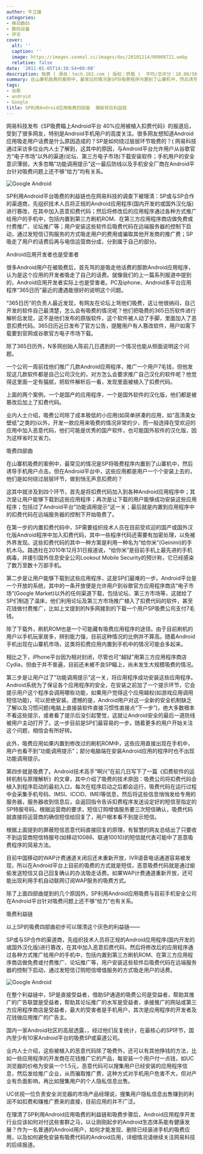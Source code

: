 ```yaml
---
author: 牛立雄
categories:
- 移动数码
- 数码设备
- 评论
cover:
  alt: ''
  caption: ''
  image: https://images.soomal.cc/images/doc/20101214/00008721.webp
  relative: false
date: '2011-01-05T14:38:54+08:00'
description: 吸费 | 源自：tech.163.com | 版权：转载 |  平均/总评分：10.00/50
summary: 在山寨机吸费的案例中，最常见的情况是SP将吸费程序内置到了山寨机中，然后诱导手机用户点击。但在Android平台中，这些应用都是用户一个个安装上去的，他们是如何绕过层层环节，做到悄无声息扣费的？这其中就涉及到四个环节，首先是将扣费代码加入到各种Android应用程序中；其次是让用户能够下载到这些应用程序；再次是让下载的用户能够成功安装这些应用程序；包括过了Android平台“功能调用提示”这一关；最后就是内置到应用程序中的扣费代码在远端服务器的控制下开始吸费了。
tags:
- 谷歌
- android
- Google
title: SP利用Android应用吸费四部曲  揭秘背后利益链
---
```


网易科技发布《SP吸费瞄上Android平台 40%应用被植入扣费代码》的报道后，受到了很多网友，特别是Android手机用户的高度关注。很多网友想知道Android应用吸走用户话费是什么原因造成的？SP是如何绕过层层环节吸费的？( 
网易科技通过采访多位业内人士了解到，这其中的原因，与Android平台允许用户从谷歌官方“电子市场”以外的渠道(论坛、第三方电子市场)下载安装软件；手机用户的安全意识薄弱，大多忽略“功能调用提示”这一最后防线以及手机安全厂商在Android平台针对吸费问题上还不够“给力”均有关系。



![Google Android](https://images.soomal.cc/images/doc/20101214/00008721.webp)



SP利用Android平台吸费的利益链也在网易科技的调查下被理清：SP或与SP合作的渠道商，先组织技术人员将正规的Android应用程序(国内开发的或国外汉化版)进行篡改，在其中加入恶意扣费代码；然后将修改后的应用程序通过各种方式推广给用户的手机中，包括内置到第三方刷机ROM、在第三方应用程序商店做免费或付费推广、论坛推广等；用户安装这些软件后吸费代码在远端服务器的控制下启动，通过发短信订购服务的方式吸走用户的费用或骗取其他开发商的推广费；SP吸走了用户的话费后再与电信运营商分成，分到属于自己的部分。



Android应用开发者也是受害者



很多Android用户在被吸费后，首先骂的是吸走他话费的那款Android应用程序，认为是这个应用的开发者吸走了自己的话费。就像我们的上一篇系列报道中提到的，Android应用开发者实际上也是受害者。PC及iphone、Android多平台应用程序“365日历”最近的遭遇能很好的说明这个问题。



“365日历”的负责人最近发现，有网友在论坛上骂他们吸费，这让他很纳闷，自己开发的软件自己最清楚，怎么会有吸费的情况呢？他们把吸费的365日历软件进行解析后发现，这不是他们发布的原版软件，这个软件被人动了手脚，里面加入了恶意扣费代码。365日历近日发布了官方公告，提醒用户有人篡改软件，用户如需下载要到官网或谷歌官方电子市场下载。



除了365日历外，N多网创始人陈前几日遇到的一个情况也能从侧面说明这个问题。



一个公司一周前找他们推广几款Android应用程序，推广一个用户7毛钱，但他发现这几款软件都是自己公司汉化的，对方怎么会要求推广自己汉化的软件呢？他觉得这里面一定有猫腻，把软件解析后一看，发现里面被植入了扣费代码。



上面的两个案例，一个是国产的应用程序，一个是国外软件的汉化版，他们都是被篡改后加上了扣费代码。



业内人士介绍，吸费公司除了成本极低的小应用(如简单拼凑的应用，如“高清美女壁纸”之类的)以外，开发一款应用来吸费的情况非常的少，而一般选择在受欢迎的应用中加入恶意代码，他们可能是优秀的国产软件，也可能国外软件的汉化版，因为这样省时又省力。



吸费四部曲



在山寨机吸费的案例中，最常见的情况是SP将吸费程序内置到了山寨机中，然后诱导手机用户点击。但在Android平台中，这些应用都是用户一个个安装上去的，他们是如何绕过层层环节，做到悄无声息扣费的？



这其中就涉及到四个环节，首先是将扣费代码加入到各种Android应用程序中；其次是让用户能够下载到这些应用程序；再次是让下载的用户能够成功安装这些应用程序；包括过了Android平台“功能调用提示”这一关；最后就是内置到应用程序中的扣费代码在远端服务器的控制下开始吸费了。



在第一步的内置扣费代码中，SP需要组织技术人员在目前受欢迎的国产或国外汉化版Android程序中加入扣费代码，其中一些程序代码还需要有加密处理，以免被外界发现。这些扣费代码的其中一种方案是利用一种名为“给你米”(Geinimi)的手机木马。路透社在2010年12月31日报道说，“给你米”是目前手机上最先进的手机病毒，并援引国外信息安全公司Lookout Mobile Security的预计称，它已经感染了数万至数十万部手机。



第二步是让用户能够下载到这些应用程序，这是SP们最难的一步。Android平台是一个开放的系统，其中的一条开放便是允许用户到谷歌官方应用程序商店“电子市场”(Google Market)以外的任何渠道下载，包括论坛、第三方市场等，这就给了SP们制造了温床，他们利用论坛及第三方市场推广植入了扣费代码的软件，甚至花钱做付费推广，比如上文提到的N多网接到的下载一个用户SP吸费公司支付7毛钱。



除了下载外，刷机ROM也是一个可能藏有吸费应用程序的途径。由于目前刷机的用户以手机玩家居多，辨别能力强，目前这种情况的比例并不算高。随着Android手机出现在山寨机市场，这类将扣费应用内置到手机中的情况可能会多起来。



相比之下，iPhone平台因为相对封闭，尽管也可“越狱”用第三方应用程序商店Cydia，但由于并不普遍，目前还未被不良SP瞄上，尚未发生大规模吸费的情况。



第三步是让用户过了“功能调用提示”这一关，将应用程序成功安装这些应用程序。Android系统为了保证各个应用程序的安全，在安装之前加了一个提示环节，它会提示用户这个程序会调用哪些功能，如果用户觉得这个应用越权(如游戏应用调用短信功能)，可以拒绝安装。遗憾的是，Android用户对这一全新的安全机制缺乏了解以及习惯问题(电脑上直接装软件直接习惯性直接点“下一步”)，绝大多数根本不看这些提示，或者看了提示后没引起警觉，这就让Android安全的最后一道防线被用户主动打开了。这一步目前是SP们最容易的一步。随着更多的用户开始关注这个问题，相信会有所好转。



此外，吸费应用如果内置到修改过的刷机ROM中，这些应用直接出现在手机中，用户也看不到“功能调用提示”；部分电脑端在安装Android应用的程序时也不出现功能调用提示。



第四步就是吸费了。Android技术高手“啊兴”在前几日写下了一篇《扣费软件的运转机制与原理解析》的文章，其中介绍了吸费的技术原因：吸费公司将扣费代码会植入到程序启动的最初入口，每次在程序启动之后都会运行，吸费代码在运行过程中会采集手机号码、IMSI、ICCID、IMEI等信息，然后将这些信息悄悄发给专用的服务器，服务器收到信息后，会返回指令告诉扣费程序发送设定好的短信至指定的SP特服号码。根据运营商的要求，短信订购增值服务要三次短信确认，吸费代码就直接将运营商的确信短信给回复了，用户根本看不到提示短信。



根据上面提到的屏蔽短信恶意代码直接回复的原理，有智慧的网友总结出了只要收不到运营商短信特服号(如移动10086、联通10010)的短信就代表可能中了恶意吸费程序的简易方法。



目前中国移动的WAP计费通道关闭后还未重新开放，IVR语音电话通道容易被发现，所以在Android平台上目前的吸费的方式就是短信，恶意吸费代码就是通过偷偷发送短信又自己回复确认的办法吸走话费。如果WAP计费通道重新开放，还可能出现利用手机自动联网订阅WAP服务的吸费方式。



除了上面四部曲提到的几个原因外，SP利用Android应用吸费与目前手机安全公司在Android平台针对吸费问题上还不够“给力”也有关系。



吸费利益链



以上SP的吸费四部曲初步可以理清这个灰色的利益链――



SP或与SP合作的渠道商，先组织技术人员将正规的Android应用程序(国内开发的或国外汉化版)进行篡改，在其中加入恶意扣费代码，然后将修改后的应用程序通过各种方式推广给用户的手机中，包括内置到第三方刷机ROM、在第三方应用程序商店做免费或付费推广、论坛推广等，用户安装这些软件后吸费代码在远端服务器的控制下启动，通过发短信订购短信增值服务的方式吸走用户的话费。



![Google Android](https://images.soomal.cc/images/doc/20101214/00008723.webp)



在整个利益链中，SP是直接受益者，借助SP通道的吸费公司是受益者，帮助其推广的广告联盟是受益者，帮助其论坛推广的水军是受益者，承接推广的网站或第三方应用程序商店是受益者，最大的受害者是手机用户，其次是应用程序的开发者及花钱做应用推广的广告主。



国内一家Android社区的高层透露，，经过他们反复统计，在最核心的SP环节，国内至少有10家Android平台的吸费SP或渠道公司。



业内人士介绍，这些被植入的恶意代码除了吸费外，还可以有其他挣钱的方法，比如一些应用程序的开发商在花钱推广它的产品，每安装一个用户付一点钱，如UC浏览器的价格为安装一个1.5元，恶意代码可以搜集用户已经安装的应用程序信息，然后发给推广企业，从而骗取推广费，这种方式对手机用户危害不大，但对产业有负面影响，再比如搜集用户的个人隐私信息出售。



UC优视一位负责安全浏览器的市场产品经理说，搜集用户隐私信息出售赚到的利润不如扣费和赚推广费来的直接，目前应用的并不广泛。



在理清了SP利用Android应用吸费的利益链和吸费步骤后，Android应用程序开发行业应该如何对付这些害群之马，以让刚刚起步的Android生态体系能有健康发展？作为一名普通的Android用户，如何才能发现、删除已经装进手机的吸费应用，以及如何避免安装有吸费代码的Android应用，详细情况请继续关注网易科技的后续报道。